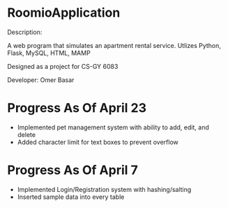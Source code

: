 # RoomioApplication

Description:

A web program that simulates an apartment rental service. Utlizes Python, Flask, MySQL, HTML, MAMP

Designed as a project for CS-GY 6083

Developer: Omer Basar
# Progress As Of April 23
- Implemented pet management system with ability to add, edit, and delete
- Added character limit for text boxes to prevent overflow

# Progress As Of April 7
- Implemented Login/Registration system with hashing/salting
- Inserted sample data into every table
